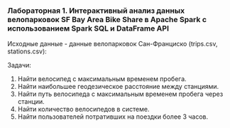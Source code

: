 ### Лабораторная 1. Интерактивный анализ данных велопарковок SF Bay Area Bike Share в Apache Spark с использованием Spark SQL и DataFrame API

Исходные данные  - данные велопарковок Сан-Франциско (trips.csv, stations.csv):

Задачи: 
1. Найти велосипед с максимальным временем пробега.
2. Найти наибольшее геодезическое расстояние между станциями.
3. Найти путь велосипеда с максимальным временем пробега через станции.
4. Найти количество велосипедов в системе.
5. Найти пользователей потративших на поездки более 3 часов.
